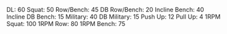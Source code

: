 DL: 60
 Squat: 50
 Row/Bench: 45
 DB Row/Bench: 20
 Incline Bench: 40
 Incline DB Bench: 15
 Military: 40
 DB Military: 15
 Push Up: 12
 Pull Up: 4
 1RPM Squat: 100
 1RPM Row: 80
 1RPM Bench: 75
